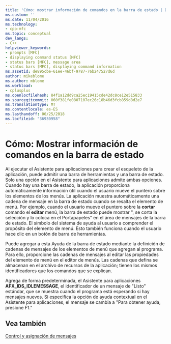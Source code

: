 ```yaml
---
title: 'Cómo: mostrar información de comandos en la barra de estado | Documentos de Microsoft'
ms.custom: ''
ms.date: 11/04/2016
ms.technology:
- cpp-mfc
ms.topic: conceptual
dev_langs:
- C++
helpviewer_keywords:
- prompts [MFC]
- displaying command status [MFC]
- status bars [MFC], message area
- status bars [MFC], displaying command information
ms.assetid: de895cbe-61ee-46bf-9787-76b247527d6d
author: mikeblome
ms.author: mblome
ms.workload:
- cplusplus
ms.openlocfilehash: 84f1a12dd9ca25ec19415cde42dc8ce12e515833
ms.sourcegitcommit: 060f381fe0807107ec26c18b46d3fcb859d8d2e7
ms.translationtype: MT
ms.contentlocale: es-ES
ms.lasthandoff: 06/25/2018
ms.locfileid: "36930958"
---
```

# <a name="how-to-display-command-information-in-the-status-bar"></a>Cómo: Mostrar información de comandos en la barra de estado
Al ejecutar el Asistente para aplicaciones para crear el esqueleto de la aplicación, puede admitir una barra de herramientas y una barra de estado. Solo una opción en el Asistente para aplicaciones admite ambas opciones. Cuando hay una barra de estado, la aplicación proporciona automáticamente información útil cuando el usuario mueve el puntero sobre los elementos de los menús. La aplicación muestra automáticamente una cadena de mensaje en la barra de estado cuando se resalta el elemento de menú. Por ejemplo, cuando el usuario mueve el puntero sobre la **cortar** comando el **editar** menú, la barra de estado puede mostrar ", se corta la selección y lo coloca en el Portapapeles" en el área de mensajes de la barra de estado. El símbolo del sistema de ayuda al usuario a comprender el propósito del elemento de menú. Esto también funciona cuando el usuario hace clic en un botón de barra de herramientas.  
  
 Puede agregar a esta Ayuda de la barra de estado mediante la definición de cadenas de mensajes de los elementos de menú que agregan al programa. Para ello, proporcione las cadenas de mensajes al editar las propiedades del elemento de menú en el editor de menús. Las cadenas que defina se almacenan en el archivo de recursos de la aplicación; tienen los mismos identificadores que los comandos que se explican.  
  
 Agrega de forma predeterminada, el Asistente para aplicaciones **AFX_IDS_IDLEMESSAGE**, el identificador de un mensaje de "Listo" estándar, que se muestra cuando el programa está esperando si hay mensajes nuevos. Si especifica la opción de ayuda contextual en el Asistente para aplicaciones, el mensaje se cambia a "Para obtener ayuda, presione F1."  
  
## <a name="see-also"></a>Vea también  
 [Control y asignación de mensajes](../mfc/message-handling-and-mapping.md)

